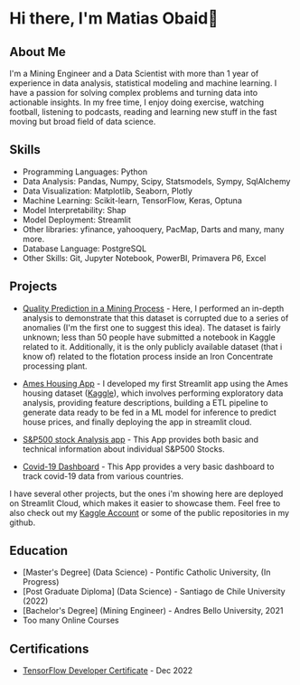 # Hi there, I'm Matias Obaid👋

## About Me

I'm a Mining Engineer and a Data Scientist with more than 1 year of experience in data analysis, statistical modeling and machine learning. I have a passion for solving complex problems and turning data into actionable insights. In my free time, I enjoy doing exercise, watching football, listening to podcasts, reading and learning new stuff in the fast moving but broad field of data science.

## Skills

- Programming Languages: Python
- Data Analysis: Pandas, Numpy, Scipy, Statsmodels, Sympy, SqlAlchemy
- Data Visualization: Matplotlib, Seaborn, Plotly
- Machine Learning: Scikit-learn, TensorFlow, Keras, Optuna
- Model Interpretability: Shap
- Model Deployment: Streamlit
- Other libraries: yfinance, yahooquery, PacMap, Darts and many, many more.
- Database Language: PostgreSQL
- Other Skills: Git, Jupyter Notebook, PowerBI, Primavera P6, Excel

## Projects

- [Quality Prediction in a Mining Process](https://www.kaggle.com/code/matiasob/dataset-is-corrupt-and-should-not-be-used) - Here, I performed an in-depth analysis to demonstrate that this dataset is corrupted due to a series of anomalies (I'm the first one to suggest this idea). The dataset is fairly unknown; less than 50 people have submitted a notebook in Kaggle related to it. Additionally, it is the only publicly available dataset (that i know of) related to the flotation process inside an Iron Concentrate processing plant.

- [Ames Housing App](https://matiasob-data-sci-streamlit-appsames-housingames-housing-zxwbn3.streamlit.app/) - I developed my first Streamlit app using the Ames housing dataset ([Kaggle](https://www.kaggle.com/c/house-prices-advanced-regression-techniques)), which involves performing exploratory data analysis, providing feature descriptions, building a ETL pipeline to generate data ready to be fed in a ML model for inference to predict house prices, and finally deploying the app in streamlit cloud.

- [S&P500 stock Analysis app](https://matiasob-data-science-p-streamlit-appsstock-appstock-app-7cgvtn.streamlit.app/) - This App provides both basic and technical information about individual S&P500 Stocks.

- [Covid-19 Dashboard](https://matiasob-data-sc-streamlit-appsdashboard-examplecovid-19-4i3hf3.streamlit.app/) - This App provides a very basic dashboard to track covid-19 data from various countries.

I have several other projects, but the ones i'm showing here are deployed on Streamlit Cloud, which makes it easier to showcase them. Feel free to also check out my   [Kaggle Account](https://www.kaggle.com/matiasob) or some of the public repositories in my github.

## Education

- [Master's Degree] (Data Science) - Pontific Catholic University, (In Progress)
- [Post Graduate Diploma] (Data Science) - Santiago de Chile University (2022)
- [Bachelor's Degree] (Mining Engineer) - Andres Bello University, 2021
- Too many Online Courses

## Certifications

- [TensorFlow Developer Certificate](https://www.credential.net/77d75f33-d55c-4185-ab00-1da4462dfaf9) - Dec 2022

